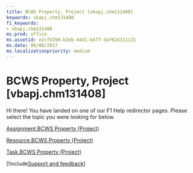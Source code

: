 ```yaml
---
title: BCWS Property, Project [vbapj.chm131408]
keywords: vbapj.chm131408
f1_keywords:
- vbapj.chm131408
ms.prod: office
ms.assetid: e2cfd39d-b3eb-44d1-b47f-daf62d311c21
ms.date: 06/08/2017
ms.localizationpriority: medium
---
```



# BCWS Property, Project [vbapj.chm131408]

Hi there! You have landed on one of our F1 Help redirector pages. Please select the topic you were looking for below.

[Assignment.BCWS Property (Project)](https://msdn.microsoft.com/library/22ffb05e-6e36-061b-771b-f8fc3bf8217e%28Office.15%29.aspx)

[Resource.BCWS Property (Project)](https://msdn.microsoft.com/library/d435545b-4abc-e7cb-08d5-0b6874bbd2e5%28Office.15%29.aspx)

[Task.BCWS Property (Project)](https://msdn.microsoft.com/library/8f2c4042-599f-faa4-b95e-ee0bfbd1cc56%28Office.15%29.aspx)

[!include[Support and feedback](~/includes/feedback-boilerplate.md)]